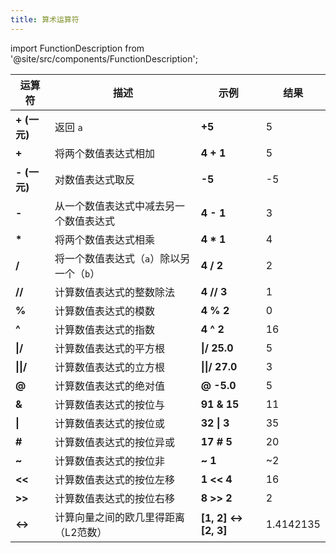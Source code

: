 ```yaml
---
title: 算术运算符
---
```

import FunctionDescription from '@site/src/components/FunctionDescription';

<FunctionDescription description="引入或更新于：v1.2.53"/>

| 运算符                 | 描述                                                    | 示例                        | 结果   |
|-----------------------|--------------------------------------------------------|----------------------------|--------|
| **+ (一元)**          | 返回 `a`                                                | **+5**                     | 5      |
| **+**                 | 将两个数值表达式相加                                    | **4 + 1**                  | 5      |
| **- (一元)**          | 对数值表达式取反                                        | **-5**                     | -5     |
| **-**                 | 从一个数值表达式中减去另一个数值表达式                  | **4 - 1**                  | 3      |
| __*__                 | 将两个数值表达式相乘                                    | **4 * 1**                  | 4      |
| **/**                 | 将一个数值表达式（`a`）除以另一个（`b`）                | **4 / 2**                  | 2      |
| **//**                | 计算数值表达式的整数除法                                | **4 // 3**                 | 1      |
| **%**                 | 计算数值表达式的模数                                    | **4 % 2**                  | 0      |
| **^**                 | 计算数值表达式的指数                                    | **4 ^ 2**                  | 16     |
| **&verbar;/**         | 计算数值表达式的平方根                                  | **&verbar;/ 25.0**         | 5      |
| **&verbar;&verbar;/** | 计算数值表达式的立方根                                  | **&verbar;&verbar;/ 27.0** | 3      |
| **@**                 | 计算数值表达式的绝对值                                  | **@ -5.0**                 | 5      |
| **&**                 | 计算数值表达式的按位与                                  | **91 & 15**                | 11     |
| **&verbar;**          | 计算数值表达式的按位或                                  | **32 &verbar; 3**          | 35     |
| **#**                 | 计算数值表达式的按位异或                                | **17 # 5**                 | 20     |
| **~**                 | 计算数值表达式的按位非                                  | **~ 1**                    | ~2     |
| **<<**                | 计算数值表达式的按位左移                                | **1 << 4**                 | 16     |
| **>>**                | 计算数值表达式的按位右移                                | **8 >> 2**                 | 2      |
| **<->**               | 计算向量之间的欧几里得距离（L2范数）                    | **[1, 2] <-> [2, 3]**      | 1.4142135 |